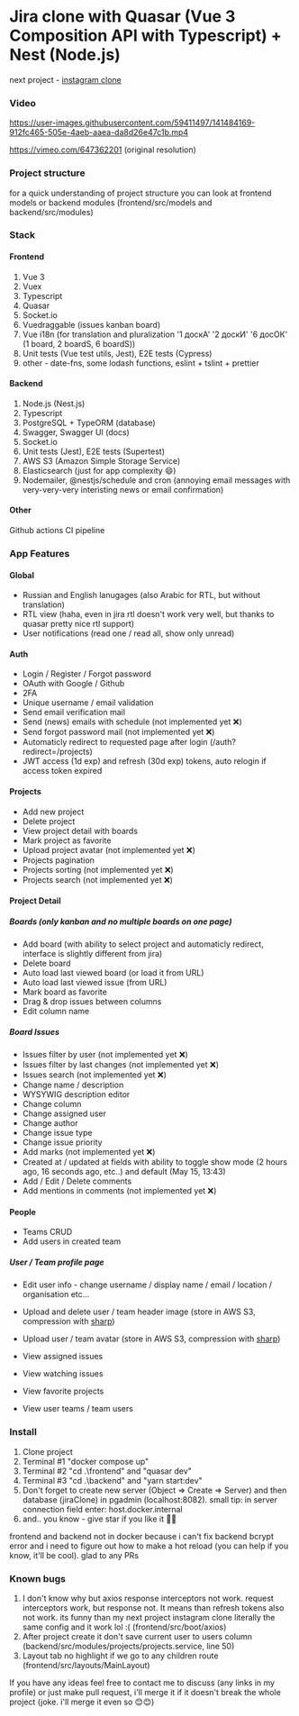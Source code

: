 # Jira clone with Quasar (Vue 3 Composition API with Typescript) + Nest (Node.js)  
next project - [instagram clone](https://github.com/Selithrarion/quasar-nest_instagram-clone)

### Video  
https://user-images.githubusercontent.com/59411497/141484169-912fc465-505e-4aeb-aaea-da8d26e47c1b.mp4
  
https://vimeo.com/647362201 (original resolution) 

### Project structure
for a quick understanding of project structure you can look at frontend models or backend modules (frontend/src/models and backend/src/modules)

### Stack
#### Frontend

1. Vue 3
2. Vuex
3. Typescript
4. Quasar
5. Socket.io
6. Vuedraggable (issues kanban board)
7. Vue i18n (for translation and pluralization '1 доскА' '2 доскИ' '6 досОК' (1 board, 2 boardS, 6 boardS))
8. Unit tests (Vue test utils, Jest), E2E tests (Cypress)
9. other - date-fns, some lodash functions, eslint + tslint + prettier

#### Backend

1. Node.js (Nest.js)
2. Typescript
3. PostgreSQL + TypeORM (database)
4. Swagger, Swagger UI (docs)
5. Socket.io
6. Unit tests (Jest), E2E tests (Supertest)
7. AWS S3 (Amazon Simple Storage Service)
8. Elasticsearch (just for app complexity 😄) 
9. Nodemailer, @nestjs/schedule and cron (annoying email messages with very-very-very interisting news or email confirmation)

#### Other

Github actions CI pipeline

### App Features

#### Global
- Russian and English lanugages (also Arabic for RTL, but without translation)
- RTL view (haha, even in jira rtl doesn't work very well, but thanks to quasar pretty nice rtl support)
- User notifications (read one / read all, show only unread)

#### Auth

- Login / Register / Forgot password 
- OAuth with Google / Github
- 2FA
- Unique username / email validation  
- Send email verification mail 
- Send (news) emails with schedule (not implemented yet ❌)
- Send forgot password mail (not implemented yet ❌)  
- Automaticly redirect to requested page after login (/auth?redirect=/projects)  
- JWT access (1d exp) and refresh (30d exp) tokens, auto relogin if access token expired  

#### Projects

- Add new project  
- Delete project  
- View project detail with boards  
- Mark project as favorite  
- Upload project avatar (not implemented yet ❌)  
- Projects pagination  
- Projects sorting (not implemented yet ❌)  
- Projects search (not implemented yet ❌) 
  
#### Project Detail
##### Boards (only kanban and no multiple boards on one page)

- Add board (with ability to select project and automaticly redirect, interface is slightly different from jira)
- Delete board  
- Auto load last viewed board (or load it from URL)  
- Auto load last viewed issue (from URL)  
- Mark board as favorite  
- Drag & drop issues between columns
- Edit column name

##### Board Issues

- Issues filter by user (not implemented yet ❌)  
- Issues filter by last changes (not implemented yet ❌)  
- Issues search (not implemented yet ❌)  
- Change name / description
- WYSYWIG description editor
- Change column
- Change assigned user
- Change author
- Change issue type
- Change issue priority
- Add marks (not implemented yet ❌) 
- Created at / updated at fields with ability to toggle show mode (2 hours ago, 16 seconds ago, etc..) and default (May 15, 13:43)
- Add / Edit / Delete comments
- Add mentions in comments (not implemented yet ❌) 

#### People
- Teams CRUD
- Add users in created team

##### User / Team profile page
- Edit user info - change username / display name / email / location / organisation etc...

- Upload and delete user / team header image (store in AWS S3, compression with [sharp](https://github.com/lovell/sharp))
- Upload user / team avatar (store in AWS S3, compression with [sharp](https://github.com/lovell/sharp))

- View assigned issues
- View watching issues
- View favorite projects
- View user teams / team users  

### Install  
1. Clone project  
2. Terminal #1 "docker compose up"  
3. Terminal #2 "cd .\frontend\" and "quasar dev"  
4. Terminal #3 "cd .\backend\" and "yarn start:dev"
5. Don't forget to create new server (Object => Create => Server) and then database (jiraClone) in pgadmin (localhost:8082). small tip: in server connection field enter: host.docker.internal
6. and.. you know - give star if you like it 🤩😊
   
frontend and backend not in docker because i can't fix backend bcrypt error and i need to figure out how to make a hot reload (you can help if you know, it'll be cool). glad to any PRs

### Known bugs
1. I don't know why but axios response interceptors not work. request interceptors work, but response not. It means than refresh tokens also not work. its funny than my next project instagram clone literally the same config and it work lol :( (frontend/src/boot/axios)
2. After project create it don't save current user to users column (backend/src/modules/projects/projects.service, line 50)
3. Layout tab no highlight if we go to any children route (frontend/src/layouts/MainLayout)  
  
If you have any ideas feel free to contact me to discuss (any links in my profile) or just make pull request, i'll merge it if it doesn't break the whole project (joke. i'll merge it even so 😊😊)


